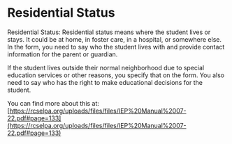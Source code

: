 # Residential Status
Residential Status: Residential status means where the student lives or stays. It could be at home, in foster care, in a hospital, or somewhere else. In the form, you need to say who the student lives with and provide contact information for the parent or guardian. 

If the student lives outside their normal neighborhood due to special education services or other reasons, you specify that on the form. You also need to say who has the right to make educational decisions for the student.

You can find more about this at: [https://rcselpa.org/uploads/files/files/IEP%20Manual%2007-22.pdf#page=133](https://rcselpa.org/uploads/files/files/IEP%20Manual%2007-22.pdf#page=133)
